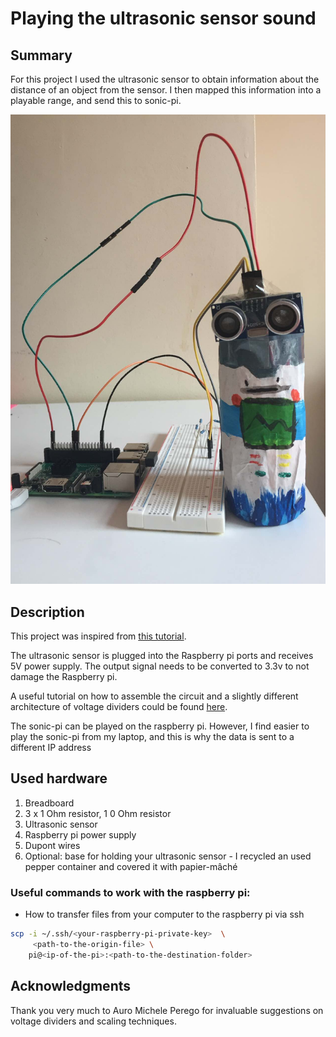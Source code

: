 # Playing the ultrasonic sensor sound

## Summary

For this project I used the ultrasonic sensor to obtain information about the distance of an object from the sensor. I then mapped this information into a playable range, and send this to sonic-pi. 

![ultrasonic_sensor_image](ultrasonic_sensor.jpg)

## Description

This project was inspired from [this tutorial](https://projects.raspberrypi.org/en/projects/ultrasonic-theremin).

The ultrasonic sensor is plugged into the Raspberry pi ports and receives 5V power supply. The output signal needs to be converted to 3.3v to not damage the Raspberry pi. 

A useful tutorial on how to assemble the circuit and a slightly different architecture of voltage dividers could be found [here](https://thepihut.com/blogs/raspberry-pi-tutorials/hc-sr04-ultrasonic-range-sensor-on-the-raspberry-pi).

The sonic-pi can be played on the raspberry pi. However, I find easier to play the sonic-pi from my laptop, and this is why the data is sent to a different IP address

## Used hardware
1. Breadboard
2. 3 x  1 Ohm resistor, 1 0 Ohm resistor
3. Ultrasonic sensor
4. Raspberry pi power supply
5. Dupont wires
6. Optional: base for holding your ultrasonic sensor - I recycled an used pepper container and covered it with papier-mâché

### Useful commands to work with the raspberry pi:

- How to transfer files from your computer to the raspberry pi via ssh

```bash
scp -i ~/.ssh/<your-raspberry-pi-private-key>  \
     <path-to-the-origin-file> \
    pi@<ip-of-the-pi>:<path-to-the-destination-folder>
```

## Acknowledgments

Thank you very much to Auro Michele Perego for invaluable suggestions on voltage dividers and scaling techniques. 
 